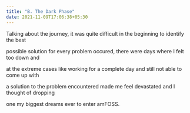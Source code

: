 ```yaml
---
title: "B. The Dark Phase"
date: 2021-11-09T17:06:38+05:30
---
```


Talking about the journey, it was quite difficult in the beginning to identify the best 

possible solution for every problem occured, there were days where I felt too down and 

at the extreme cases like working for a complete day and still not able to come up with

a solution to the problem encountered made me feel devastated and I thought of dropping

one my biggest dreams ever to enter amFOSS.

